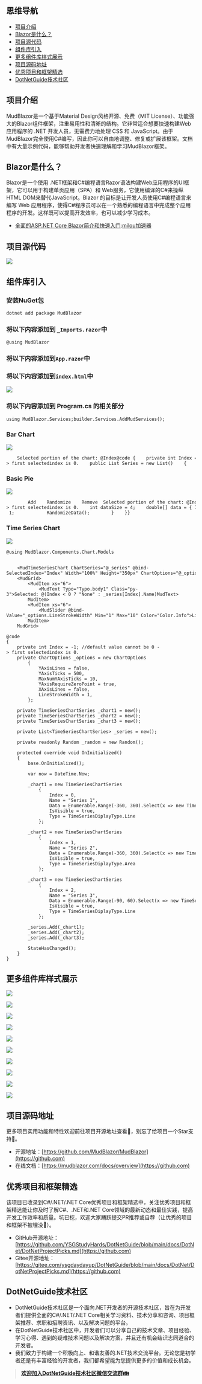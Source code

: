 ## 思维导航

* [项目介绍](https://github.com)
* [Blazor是什么？](https://github.com)
* [项目源代码](https://github.com)
* [组件库引入](https://github.com)
* [更多组件库样式展示](https://github.com)
* [项目源码地址](https://github.com)
* [优秀项目和框架精选](https://github.com)
* [DotNetGuide技术社区](https://github.com)

## 项目介绍


MudBlazor是一个基于Material Design风格开源、免费（MIT License）、功能强大的Blazor组件框架，注重易用性和清晰的结构。它非常适合想要快速构建Web应用程序的 .NET 开发人员，无需费力地处理 CSS 和 JavaScript。由于MudBlazor完全使用C\#编写，因此你可以自由地调整、修复或扩展该框架。文档中有大量示例代码，能够帮助开发者快速理解和学习MudBlazor框架。


## Blazor是什么？


Blazor是一个使用 .NET框架和C\#编程语言Razor语法构建Web应用程序的UI框架，它可以用于构建单页应用（SPA）和 Web服务，它使用编译的C\#来操纵HTML DOM来替代JavaScript。Blazor 的目标是让开发人员使用C\#编程语言来编写 Web 应用程序，使得C\#程序员可以在一个熟悉的编程语言中完成整个应用程序的开发。这样既可以提高开发效率，也可以减少学习成本。


* [全面的ASP.NET Core Blazor简介和快速入门](https://github.com):[milou加速器](https://xinminxuehui.org)


## 项目源代码


![](https://img2024.cnblogs.com/blog/1336199/202411/1336199-20241108225052535-194838200.png)


## 组件库引入


### 安装NuGet包



```
dotnet add package MudBlazor
```

### 将以下内容添加到 `_Imports.razor`中



```
@using MudBlazor
```

### 将以下内容添加到`App.razor`中



### 将以下内容添加到`index.html`中



![](https://img2024.cnblogs.com/blog/1336199/202411/1336199-20241108225109853-481513278.png)


### 将以下内容添加到 Program.cs 的相关部分



```
using MudBlazor.Services;builder.Services.AddMudServices();
```

### Bar Chart


![](https://img2024.cnblogs.com/blog/1336199/202411/1336199-20241108225218839-764589246.png)



```
    Selected portion of the chart: @Index@code {    private int Index = -1; //default value cannot be 0 -> first selectedindex is 0.    public List Series = new List()    {        new ChartSeries() { Name = "United States", Data = new double[] { 40, 20, 25, 27, 46, 60, 48, 80, 15 } },        new ChartSeries() { Name = "Germany", Data = new double[] { 19, 24, 35, 13, 28, 15, 13, 16, 31 } },        new ChartSeries() { Name = "Sweden", Data = new double[] { 8, 6, 11, 13, 4, 16, 10, 16, 18 } },    };    public string[] XAxisLabels = { "Jan", "Feb", "Mar", "Apr", "May", "Jun", "Jul", "Aug", "Sep" };}
```

### Basic Pie


![](https://img2024.cnblogs.com/blog/1336199/202411/1336199-20241108225235243-2114979412.png)



```
        Add    Randomize    Remove  Selected portion of the chart: @Index@code {    private int Index = -1; //default value cannot be 0 -> first selectedindex is 0.    int dataSize = 4;    double[] data = { 77, 25, 20, 5 };    string[] labels = { "Uranium", "Plutonium", "Thorium", "Caesium", "Technetium", "Promethium",                        "Polonium", "Astatine", "Radon", "Francium", "Radium", "Actinium", "Protactinium",                        "Neptunium", "Americium", "Curium", "Berkelium", "Californium", "Einsteinium", "Mudblaznium" };    Random random = new Random();    void RandomizeData()    {        var new_data = new double[dataSize];        for (int i = 0; i < new_data.Length; i++)            new_data[i] = random.NextDouble() * 100;        data = new_data;        StateHasChanged();    }    void AddDataSize()    {        if (dataSize < 20)        {            dataSize = dataSize + 1;            RandomizeData();        }    }    void RemoveDataSize()    {        if (dataSize > 0)        {            dataSize = dataSize - 1;            RandomizeData();        }    }}
```

### Time Series Chart


![](https://img2024.cnblogs.com/blog/1336199/202411/1336199-20241108225254328-1775754941.png)



```
@using MudBlazor.Components.Chart.Models


    <MudTimeSeriesChart ChartSeries="@_series" @bind-SelectedIndex="Index" Width="100%" Height="350px" ChartOptions="@_options" CanHideSeries TimeLabelSpacing="TimeSpan.FromMinutes(5)" />
    <MudGrid>
        <MudItem xs="6">
            <MudText Typo="Typo.body1" Class="py-3">Selected: @(Index < 0 ? "None" : _series[Index].Name)MudText>
        MudItem>
        <MudItem xs="6">
            <MudSlider @bind-Value="_options.LineStrokeWidth" Min="1" Max="10" Color="Color.Info">Line Width: @_options.LineStrokeWidth.ToString()MudSlider>
        MudItem>
    MudGrid>

@code
{
    private int Index = -1; //default value cannot be 0 -> first selectedindex is 0.
    private ChartOptions _options = new ChartOptions
        {
            YAxisLines = false,
            YAxisTicks = 500,
            MaxNumYAxisTicks = 10,
            YAxisRequireZeroPoint = true,
            XAxisLines = false,
            LineStrokeWidth = 1,
        };

    private TimeSeriesChartSeries _chart1 = new();
    private TimeSeriesChartSeries _chart2 = new();
    private TimeSeriesChartSeries _chart3 = new();

    private List<TimeSeriesChartSeries> _series = new();

    private readonly Random _random = new Random();

    protected override void OnInitialized()
    {
        base.OnInitialized();

        var now = DateTime.Now;

        _chart1 = new TimeSeriesChartSeries
            {
                Index = 0,
                Name = "Series 1",
                Data = Enumerable.Range(-360, 360).Select(x => new TimeSeriesChartSeries.TimeValue(now.AddSeconds(x * 10), _random.Next(6000, 15000))).ToList(),
                IsVisible = true,
                Type = TimeSeriesDiplayType.Line
            };

        _chart2 = new TimeSeriesChartSeries
            {
                Index = 1,
                Name = "Series 2",
                Data = Enumerable.Range(-360, 360).Select(x => new TimeSeriesChartSeries.TimeValue(now.AddSeconds(x * 10), _random.Next(0, 7000))).ToList(),
                IsVisible = true,
                Type = TimeSeriesDiplayType.Area
            };

        _chart3 = new TimeSeriesChartSeries
            {
                Index = 2,
                Name = "Series 3",
                Data = Enumerable.Range(-90, 60).Select(x => new TimeSeriesChartSeries.TimeValue(now.AddSeconds(x * 30), _random.Next(4000, 10000))).ToList(),
                IsVisible = true,
                Type = TimeSeriesDiplayType.Line
            };

        _series.Add(_chart1);
        _series.Add(_chart2);
        _series.Add(_chart3);

        StateHasChanged();
    }
}

```

## 更多组件库样式展示


![](https://img2024.cnblogs.com/blog/1336199/202411/1336199-20241108225311278-93547181.png)


![](https://img2024.cnblogs.com/blog/1336199/202411/1336199-20241108225315373-2063037986.png)


![](https://img2024.cnblogs.com/blog/1336199/202411/1336199-20241108225321606-47032519.png)


![](https://img2024.cnblogs.com/blog/1336199/202411/1336199-20241108225327115-1743100743.png)


![](https://img2024.cnblogs.com/blog/1336199/202411/1336199-20241108225334029-948278536.png)


![](https://img2024.cnblogs.com/blog/1336199/202411/1336199-20241108225339887-987680246.png)


![](https://img2024.cnblogs.com/blog/1336199/202411/1336199-20241108225347708-466134297.png)


![](https://img2024.cnblogs.com/blog/1336199/202411/1336199-20241108225353183-1000873505.png)


![](https://img2024.cnblogs.com/blog/1336199/202411/1336199-20241108225358672-1300065145.png)


![](https://img2024.cnblogs.com/blog/1336199/202411/1336199-20241108225404145-1304409029.png)


## 项目源码地址


更多项目实用功能和特性欢迎前往项目开源地址查看👀，别忘了给项目一个Star支持💖。


* 开源地址：[https://github.com/MudBlazor/MudBlazor](https://github.com)
* 在线文档：[https://mudblazor.com/docs/overview](https://github.com)


## 优秀项目和框架精选


该项目已收录到C\#/.NET/.NET Core优秀项目和框架精选中，关注优秀项目和框架精选能让你及时了解C\#、.NET和.NET Core领域的最新动态和最佳实践，提高开发工作效率和质量。坑已挖，欢迎大家踊跃提交PR推荐或自荐（让优秀的项目和框架不被埋没🤞）。


* GitHub开源地址：[https://github.com/YSGStudyHards/DotNetGuide/blob/main/docs/DotNet/DotNetProjectPicks.md](https://github.com)
* Gitee开源地址：[https://gitee.com/ysgdaydayup/DotNetGuide/blob/main/docs/DotNet/DotNetProjectPicks.md](https://github.com)


## DotNetGuide技术社区


* DotNetGuide技术社区是一个面向.NET开发者的开源技术社区，旨在为开发者们提供全面的C\#/.NET/.NET Core相关学习资料、技术分享和咨询、项目框架推荐、求职和招聘资讯、以及解决问题的平台。
* 在DotNetGuide技术社区中，开发者们可以分享自己的技术文章、项目经验、学习心得、遇到的疑难技术问题以及解决方案，并且还有机会结识志同道合的开发者。
* 我们致力于构建一个积极向上、和谐友善的.NET技术交流平台。无论您是初学者还是有丰富经验的开发者，我们都希望能为您提供更多的价值和成长机会。



> [**欢迎加入DotNetGuide技术社区微信交流群👪**](https://github.com)


